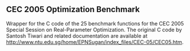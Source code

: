 CEC 2005 Optimization Benchmark
-------------------------------

Wrapper for the C code of the 25 benchmark functions for the CEC 2005
Special Session on Real-Parameter Optimization. The original C code by
Santosh Tiwari and related documentation are available at
http://www.ntu.edu.sg/home/EPNSugan/index_files/CEC-05/CEC05.htm.

